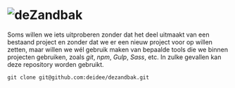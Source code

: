 # ![deZandbak](https://deidee.com/logo.png?str=deZandbak)

Soms willen we iets uitproberen zonder dat het deel uitmaakt van een bestaand project en zonder dat we er een nieuw project voor op willen zetten, maar willen we wél gebruik maken van bepaalde tools die we binnen projecten gebruiken, zoals _git_, _npm_, _Gulp_, _Sass_, etc.
In zulke gevallen kan deze repository worden gebruikt.

```Shell
git clone git@github.com:deidee/dezandbak.git
```

